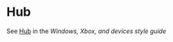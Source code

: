 # Hub

See [Hub](https://worldready.cloudapp.net/Styleguide/Read?id=2547&topicid=16416) in the *Windows, Xbox, and devices style guide*
